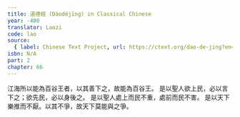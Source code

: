 ```yaml
---
title: 道德經 (Dàodéjīng) in Classical Chinese
year: -400
translator: Laozi
code: lao
source:
  { label: Chinese Text Project, url: https://ctext.org/dao-de-jing?en=off }
isbn: N/A
part: 2
chapter: 66
---
```


江海所以能為百谷王者，以其善下之，故能為百谷王。
是以聖人欲上民，必以言下之；欲先民，必以身後之。
是以聖人處上而民不重，處前而民不害。
是以天下樂推而不厭。以其不爭，故天下莫能與之爭。

